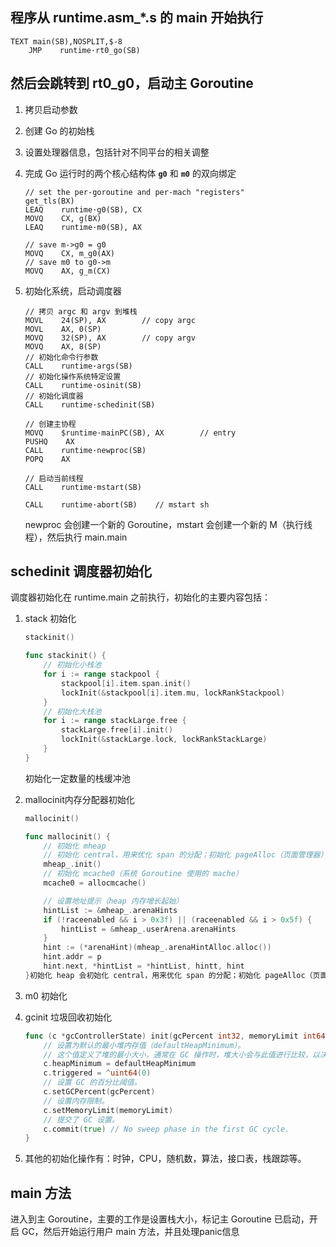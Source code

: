 ## 程序从 runtime.asm_*.s 的 main 开始执行

```
TEXT main(SB),NOSPLIT,$-8
    JMP    runtime·rt0_go(SB)
```

## 然后会跳转到 rt0_g0，启动主 Goroutine

1. 拷贝启动参数

2. 创建 Go 的初始栈

3. 设置处理器信息，包括针对不同平台的相关调整

4. 完成 Go 运行时的两个核心结构体 **`g0`** 和 **`m0`** 的双向绑定
   
   ```
   // set the per-goroutine and per-mach "registers"
   get_tls(BX)
   LEAQ    runtime·g0(SB), CX
   MOVQ    CX, g(BX)
   LEAQ    runtime·m0(SB), AX
   
   // save m->g0 = g0
   MOVQ    CX, m_g0(AX)
   // save m0 to g0->m
   MOVQ    AX, g_m(CX)
   ```

5. 初始化系统，启动调度器
   
   ```
   // 拷贝 argc 和 argv 到堆栈
   MOVL    24(SP), AX        // copy argc
   MOVL    AX, 0(SP)
   MOVQ    32(SP), AX        // copy argv
   MOVQ    AX, 8(SP)
   // 初始化命令行参数
   CALL    runtime·args(SB)
   // 初始化操作系统特定设置
   CALL    runtime·osinit(SB)
   // 初始化调度器
   CALL    runtime·schedinit(SB)
   
   // 创建主协程
   MOVQ    $runtime·mainPC(SB), AX        // entry
   PUSHQ    AX
   CALL    runtime·newproc(SB)
   POPQ    AX
   
   // 启动当前线程
   CALL    runtime·mstart(SB)
   
   CALL    runtime·abort(SB)    // mstart sh
   ```
   
   newproc 会创建一个新的 Goroutine，mstart 会创建一个新的 M（执行线程），然后执行 main.main

## schedinit 调度器初始化

调度器初始化在 runtime.main 之前执行，初始化的主要内容包括：

1. stack 初始化
   
   ```go
   stackinit()
   
   func stackinit() {
       // 初始化小栈池
       for i := range stackpool {
           stackpool[i].item.span.init()
           lockInit(&stackpool[i].item.mu, lockRankStackpool)
       }
       // 初始化大栈池
       for i := range stackLarge.free {
           stackLarge.free[i].init()
           lockInit(&stackLarge.lock, lockRankStackLarge)
       }
   }
   ```
   
   初始化一定数量的栈缓冲池

2. mallocinit内存分配器初始化
   
   ```go
   mallocinit()
   
   func mallocinit() {
       // 初始化 mheap
       // 初始化 central，用来优化 span 的分配；初始化 pageAlloc（页面管理器）
       mheap_.init()
       // 初始化 mcache0（系统 Goroutine 使用的 mache）
       mcache0 = allocmcache()
   
       // 设置地址提示（heap 内存增长起始）
       hintList := &mheap_.arenaHints
       if (!raceenabled && i > 0x3f) || (raceenabled && i > 0x5f) {
           hintList = &mheap_.userArena.arenaHints
       }
       hint := (*arenaHint)(mheap_.arenaHintAlloc.alloc())
       hint.addr = p
       hint.next, *hintList = *hintList, hintt, hint
   }初始化 heap 会初始化 central，用来优化 span 的分配；初始化 pageAlloc（页面管理器）
   ```

3. m0 初始化

4. gcinit 垃圾回收初始化
   
   ```go
   func (c *gcControllerState) init(gcPercent int32, memoryLimit int64) {
       // 设置为默认的最小堆内存值（defaultHeapMinimum）。
       // 这个值定义了堆的最小大小，通常在 GC 操作时，堆大小会与此值进行比较，以决定是否进行垃圾回收。
       c.heapMinimum = defaultHeapMinimum
       c.triggered = ^uint64(0)
       // 设置 GC 的百分比阈值。
       c.setGCPercent(gcPercent)
       // 设置内存限制。
       c.setMemoryLimit(memoryLimit)
       // 提交了 GC 设置。
       c.commit(true) // No sweep phase in the first GC cycle.
   }
   ```

5. 其他的初始化操作有：时钟，CPU，随机数，算法，接口表，栈跟踪等。

## main 方法

进入到主 Goroutine，主要的工作是设置栈大小，标记主 Goroutine 已启动，开启 GC，然后开始运行用户 main 方法，并且处理panic信息

